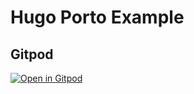# Hugo Porto Example

## Gitpod

[![Open in Gitpod](https://gitpod.io/button/open-in-gitpod.svg)](https://gitpod.io/#https://github.com/francescocaponio/hugo-porto-example)
